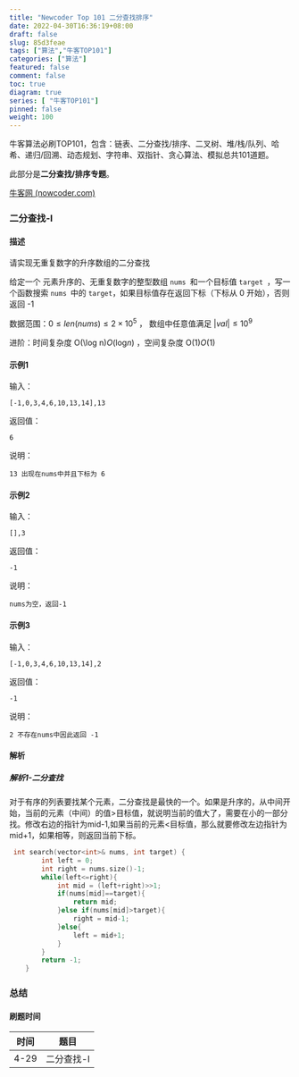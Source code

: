 ```yaml
---
title: "Newcoder Top 101 二分查找排序"
date: 2022-04-30T16:36:19+08:00
draft: false
slug: 85d3feae
tags: ["算法","牛客TOP101"]
categories: ["算法"]
featured: false 
comment: false 
toc: true 
diagram: true 
series: [ "牛客TOP101"] 
pinned: false
weight: 100
---
```


牛客算法必刷TOP101，包含：链表、二分查找/排序、二叉树、堆/栈/队列、哈希、递归/回溯、动态规划、字符串、双指针、贪心算法、模拟总共101道题。

此部分是**二分查找/排序专题**。

[牛客网 (nowcoder.com)](https://www.nowcoder.com/exam/oj?page=1&tab=算法篇&topicId=295)

<!--more-->

### 二分查找-I

#### 描述

请实现无重复数字的升序数组的二分查找

给定一个 元素升序的、无重复数字的整型数组 `nums `和一个目标值 `target `，写一个函数搜索 `nums `中的 `target`，如果目标值存在返回下标（下标从 0 开始），否则返回 -1

数据范围：$0 \le len(nums) \le 2\times10^5$ ， 数组中任意值满足 $|val| \le 10^9$

进阶：时间复杂度 O(\log n)*O*(log*n*) ，空间复杂度 O(1)*O*(1)

#### 示例1

输入：

```
[-1,0,3,4,6,10,13,14],13
```

返回值：

```
6
```

说明：

```
13 出现在nums中并且下标为 6     
```

#### 示例2

输入：

```
[],3
```

返回值：

```
-1
```

说明：

```
nums为空，返回-1     
```

#### 示例3

输入：

```
[-1,0,3,4,6,10,13,14],2
```

返回值：

```
-1
```

说明：

```
2 不存在nums中因此返回 -1     
```

#### 解析

##### 解析1-二分查找

对于有序的列表要找某个元素，二分查找是最快的一个。如果是升序的，从中间开始，当前的元素（中间）的值>目标值，就说明当前的值大了，需要在小的一部分找。修改右边的指针为mid-1,如果当前的元素<目标值，那么就要修改左边指针为mid+1，如果相等，则返回当前下标。

```c++
 int search(vector<int>& nums, int target) {
        int left = 0;
        int right = nums.size()-1;
        while(left<=right){
            int mid = (left+right)>>1;
            if(nums[mid]==target){
                return mid;
            }else if(nums[mid]>target){
                right = mid-1;
            }else{
                left = mid+1;
            }
        }
        return -1;
    }
```





### 总结

#### 刷题时间

| 时间 | 题目       |
| ---- | ---------- |
| 4-29 | 二分查找-I |

